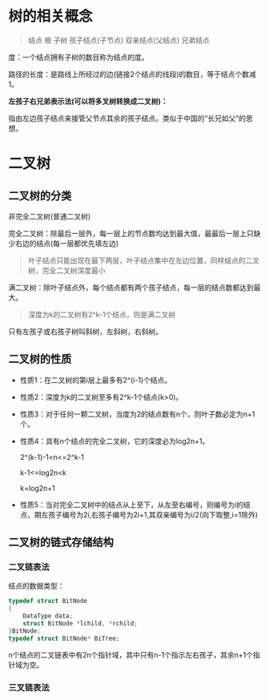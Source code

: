 # 树的相关概念
>结点 根 子树 孩子结点(子节点) 双亲结点(父结点) 兄弟结点

度：一个结点拥有子树的数目称为结点的度。

路径的长度：是路线上所经过的边(链接2个结点的线段)的数目，等于结点个数减1。

**左孩子右兄弟表示法(可以将多叉树转换成二叉树)：**

指由左边孩子结点来接管父节点其余的孩子结点。类似于中国的“长兄如父”的思想。

# 二叉树
## 二叉树的分类
非完全二叉树(普通二叉树)

完全二叉树：除最后一层外，每一层上的节点数均达到最大值，最最后一层上只缺少右边的结点(每一层都优先填左边)
>叶子结点只能出现在最下两层，叶子结点集中在左边位置，同样结点的二叉树，完全二叉树深度最小

满二叉树：除叶子结点外，每个结点都有两个孩子结点，每一层的结点数都达到最大。
>深度为k的二叉树有2^k-1个结点，则是满二叉树

只有左孩子或右孩子树叫斜树，左斜树，右斜树。

## 二叉树的性质
* 性质1：在二叉树的第i层上最多有2^(i-1)个结点。

* 性质2：深度为k的二叉树至多有2^k-1个结点(k>0)。

* 性质3：对于任何一颗二叉树，当度为2的结点数有n个，则叶子数必定为n+1个。

* 性质4：具有n个结点的完全二叉树，它的深度必为log2n+1。

    2^(k-1)-1<n<=2^k-1

    k-1<=log2n<k

    k=log2n+1
* 性质5：当对完全二叉树中的结点从上至下，从左至右编号，则编号为i的结点，期左孩子编号为2i,右孩子编号为2i+1,其双亲编号为i/2(向下取整,i=1除外)

## 二叉树的链式存储结构
### 二叉链表法
结点的数据类型：
```c
typedef struct BitNode
{
    DataType data;
    struct BitNode *lchild, *rchild;
}BitNode;
typedef struct BitNode* BiTree;
```
n个结点的二叉链表中有2n个指针域，其中只有n-1个指示左右孩子，其余n+1个指针域为空。

### 三叉链表法


